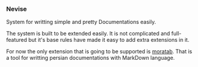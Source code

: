 
### Nevise

System for writting simple and pretty Documentations easily.

The system is built to be extended easily. It is not complicated and full-featured but it's base rules have made it easy to add extra extensions in it.

For now the only extension that is going to be supported is [moratab]. That is a tool for writting persian documentations with MarkDown language.

[moratab]: https://github.com/bluemmb/moratab
